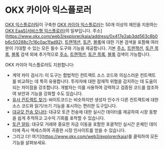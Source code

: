 # OKX 카이아 익스플로러

[OKX 익스플로러](https://www.okx.com/web3/explorer/eaas)팀이 구축한 [OKX 카이아 익스플로러](https://www.okx.com/web3/explorer/kaia)는 50개 이상의 체인을 지원하는 [OKX EaaS(서비스형 익스플로러)](https://www.okx.com/web3/explorer/eaas)의 일부입니다. 주소](https://www.okx.com/web3/explorer/kaia/address/0x417e2ab3dd563c8b0b6c50288c7c16c0ac1fad92), [트랜잭션](https://www.okx.com/web3/explorer/kaia/tx/0xb86a505b2d6cd1606543eb6a95201a4f062af315d325f432d04fb3b8184ee4ac), [토큰](https://www.okx.com/web3/explorer/kaia/token-list), [블록](https://www.okx.com/web3/explorer/kaia/block-list)에 대한 기본 검색을 포함해 여러분이 기대할 수 있는 모든 필수 도구와 기능을 제공합니다.
기본 [주소](https://www.okx.com/web3/explorer/kaia/address/0x417e2ab3dd563c8b0b6c50288c7c16c0ac1fad92), [트랜잭션](https://www.okx.com/web3/explorer/kaia/tx/0xb86a505b2d6cd1606543eb6a95201a4f062af315d325f432d04fb3b8184ee4ac), [토큰 목록](https://www.okx.com/web3/explorer/kaia/token-list), [블록](https://www.okx.com/web3/explorer/kaia/block-list) 검색 외에 추가적으로 [주소](), [트랜잭션](), [토큰 목록](), [블록]() 검색이 가능합니다.

OKX 카이아 익스플로러도 지원합니다:

- 계약 차이 검사기: 이 도구는 합법적인 컨트랙트 소스 코드와 의심스러운 컨트랙트를 비교하는 데 특히 유용합니다. 투자자에 대한 잠재적 위협을 감지하는 데 도움이 되는 차이점을 강조합니다. 개발자는 이를 사용하여 강력하고 검증된 코드를 참조하여 보안과 기능을 강화할 수도 있습니다.
- [유사 컨트랙트 찾기](https://www.okx.com/web3/explorer/similar-contract#source-chain=klaytn): 바이트코드는 비슷하지만 생성자 인수가 다른 컨트랙트에 대한 소스 코드와 읽기/쓰기 기능을 표시하는 편리한 도구입니다.
- [대규모 전송 모니터](https://www.okx.com/web3/explorer/large-transfer-monitor/kaia): 대규모 토큰 전송에 대한 실시간 데이터를 제공하여 시장 동향을 쉽게 추적하고 고수익 기회를 포착할 수 있습니다.
- [토큰 알림](https://www.okx.com/web3/explorer/token-alert): 대규모 거래와 중요한 자금 이동을 포함한 포괄적인 실시간 온체인 데이터에 즉시 액세스하여 귀중한 시장 인사이트를 얻을 수 있습니다.
- 그리고 더! 여기](https://www.okx.com/web3/explorer/kaia)를 클릭하여 모든 기능을 살펴보세요.
